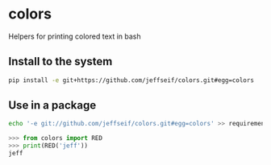 # colors

Helpers for printing colored text in bash

## Install to the system

```bash
pip install -e git+https://github.com/jeffseif/colors.git#egg=colors
```

## Use in a package

```bash
echo '-e git://github.com/jeffseif/colors.git#egg=colors' >> requirements.txt
```

```python
>>> from colors import RED
>>> print(RED('jeff'))
jeff
```
